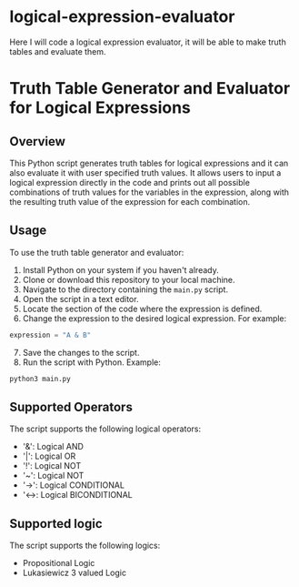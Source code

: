 # logical-expression-evaluator
Here I will code a logical expression evaluator, it will be able to make truth tables and evaluate them.

# Truth Table Generator and Evaluator for Logical Expressions

## Overview
This Python script generates truth tables for logical expressions and it can also evaluate it with user specified truth values. It allows users to input a logical expression directly in the code and prints out all possible combinations of truth values for the variables in the expression, along with the resulting truth value of the expression for each combination.

## Usage

To use the truth table generator and evaluator:

1. Install Python on your system if you haven't already.
2. Clone or download this repository to your local machine.
3. Navigate to the directory containing the `main.py` script.
4. Open the script in a text editor.
5. Locate the section of the code where the expression is defined.
6. Change the expression to the desired logical expression. For example:

```python
expression = "A & B"
```

7. Save the changes to the script.
8. Run the script with Python. Example:

```bash
python3 main.py
```

## Supported Operators

The script supports the following logical operators:

* '&': Logical AND
* '|': Logical OR
* '!': Logical NOT
* '~': Logical NOT
* '->': Logical CONDITIONAL
* '<->: Logical BICONDITIONAL

## Supported logic

The script supports the following logics:

* Propositional Logic
* Lukasiewicz 3 valued Logic
